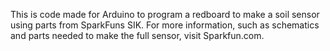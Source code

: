 This is code made for Arduino to program a redboard to make a soil sensor using parts from SparkFuns SIK. 
For more information, such as schematics and parts needed to make the full sensor, visit Sparkfun.com.
